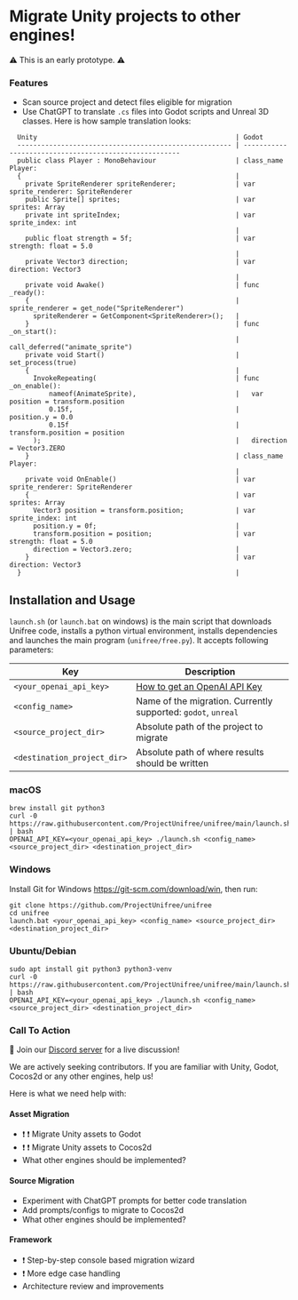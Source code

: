 # Migrate Unity projects to other engines!

:warning: This is an early prototype. :warning:

### Features

* Scan source project and detect files eligible for migration
* Use ChatGPT to translate `.cs` files into Godot scripts and Unreal 3D classes. Here is how sample translation looks:

```
  Unity                                                  | Godot                                   
  ------------------------------------------------------ | ------------------------------------------------------
  public class Player : MonoBehaviour                    | class_name Player:
  {                                                      | 
    private SpriteRenderer spriteRenderer;               | var sprite_renderer: SpriteRenderer
    public Sprite[] sprites;                             | var sprites: Array
    private int spriteIndex;                             | var sprite_index: int
                                                         | 
    public float strength = 5f;                          | var strength: float = 5.0
                                                         | 
    private Vector3 direction;                           | var direction: Vector3
                                                         | 
    private void Awake()                                 | func _ready():
    {                                                    |   sprite_renderer = get_node("SpriteRenderer")
      spriteRenderer = GetComponent<SpriteRenderer>();   | 
    }                                                    | func _on_start():
                                                         |   call_deferred("animate_sprite")
    private void Start()                                 |   set_process(true)
    {                                                    | 
      InvokeRepeating(                                   | func _on_enable():
          nameof(AnimateSprite),                         |   var position = transform.position
          0.15f,                                         |   position.y = 0.0
          0.15f                                          |   transform.position = position
      );                                                 |   direction = Vector3.ZERO
    }                                                    | class_name Player:
                                                         | 
    private void OnEnable()                              | var sprite_renderer: SpriteRenderer
    {                                                    | var sprites: Array
      Vector3 position = transform.position;             | var sprite_index: int
      position.y = 0f;                                   | 
      transform.position = position;                     | var strength: float = 5.0
      direction = Vector3.zero;                          | 
    }                                                    | var direction: Vector3
  }                                                      |

```

## Installation and Usage

`launch.sh` (or `launch.bat` on windows) is the main script that downloads Unifree code, installs a python virtual
environment, installs dependencies and launches the main program (`unifree/free.py`). It accepts following parameters:

| Key                         | Description                                                   |
|-----------------------------|---------------------------------------------------------------|
| `<your_openai_api_key>`     | [How to get an OpenAI API Key](https://help.openai.com/en/articles/4936850-where-do-i-find-my-secret-api-key)|
| `<config_name>`             | Name of the migration. Currently supported: `godot`, `unreal` |
| `<source_project_dir>`      | Absolute path of the project to migrate                       |
| `<destination_project_dir>` | Absolute path of where results should be written              |

### macOS

```
brew install git python3
curl -0 https://raw.githubusercontent.com/ProjectUnifree/unifree/main/launch.sh | bash
OPENAI_API_KEY=<your_openai_api_key> ./launch.sh <config_name> <source_project_dir> <destination_project_dir>
```

### Windows

Install Git for Windows https://git-scm.com/download/win, then run:

```
git clone https://github.com/ProjectUnifree/unifree
cd unifree
launch.bat <your_openai_api_key> <config_name> <source_project_dir> <destination_project_dir>
```

### Ubuntu/Debian

```
sudo apt install git python3 python3-venv
curl -0 https://raw.githubusercontent.com/ProjectUnifree/unifree/main/launch.sh | bash
OPENAI_API_KEY=<your_openai_api_key> ./launch.sh <config_name> <source_project_dir> <destination_project_dir>
```

### Call To Action

:wave: Join our [Discord server](https://discord.gg/Ee5wJ4JWBQ) for a live discussion!

We are actively seeking contributors. If you are familiar with Unity, Godot, Cocos2d or any other engines, help us!

Here is what we need help with:

#### Asset Migration

* :exclamation: :exclamation: Migrate Unity assets to Godot
* :exclamation: :exclamation: Migrate Unity assets to Cocos2d
* What other engines should be implemented?

#### Source Migration

* Experiment with ChatGPT prompts for better code translation
* Add prompts/configs to migrate to Cocos2d
* What other engines should be implemented?

#### Framework

* :exclamation: Step-by-step console based migration wizard
* :exclamation: More edge case handling
* Architecture review and improvements
